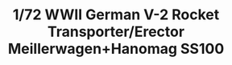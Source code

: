 ---
layout: product
title: "1/72 WWII German V-2 Rocket Transporter/Erector Meillerwagen+Hanomag SS100"
price: "4500" 
desc: "Maketa"
img_path: "/assets/img/TAKO5001.jpg"
brand: "N/A"
available: false
special_offer: false
new: false
soon: false
cat: "010000"
subcat: "010200"
subsubcat: "0N/A"
sifra: "TAKO5001"
popular: false
---
